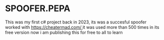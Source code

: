 # SPOOFER.PEPA
This was my first c# project back in 2023, its was a succesful spoofer worked with [https://cheatermad.com/ ](https://cheatermad.com/woofer-pepa-hwid-spoofer-free-eac-spoofer/) it was used more than 500 times in its free version
now i am publishing this for free to all to learn
